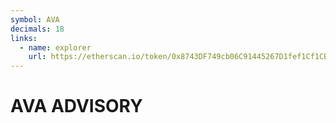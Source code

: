 ```yaml
---
symbol: AVA
decimals: 18
links:
  - name: explorer
    url: https://etherscan.io/token/0x8743DF749cb06C91445267D1fef1Cf1CBafB49F2
---
```


# AVA ADVISORY
